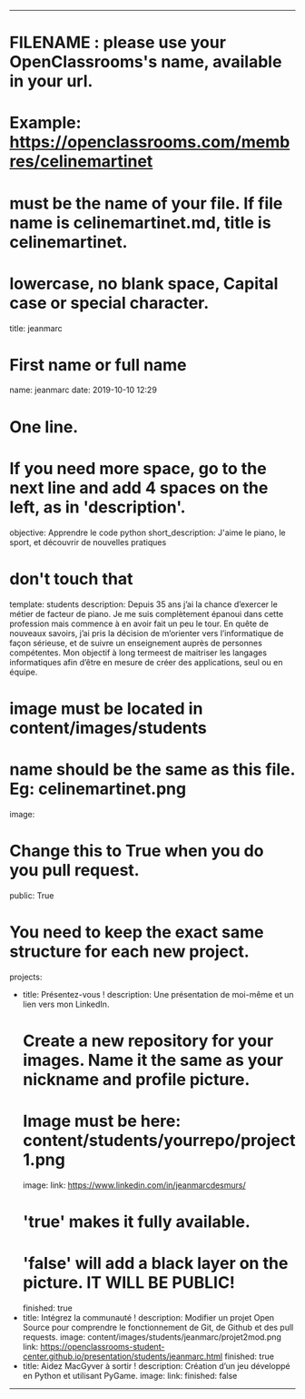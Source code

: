 ---

# FILENAME : please use your OpenClassrooms's name, available in your url.
# Example: https://openclassrooms.com/membres/celinemartinet
# must be the name of your file. If file name is celinemartinet.md, title is celinemartinet.
# lowercase, no blank space, Capital case or special character.
title: jeanmarc

# First name or full name
name: jeanmarc
date: 2019-10-10 12:29

# One line.
# If you need more space, go to the next line and add 4 spaces on the left, as in 'description'.
objective: Apprendre le code python
short_description: J'aime le piano, le sport, et découvrir de nouvelles pratiques

# don't touch that
template: students
description:
    Depuis 35 ans j’ai la chance d’exercer le métier de facteur de piano. Je me suis complètement
	épanoui dans cette profession mais commence à en avoir fait un peu le tour. En quête de nouveaux
	savoirs, j’ai pris la décision de m’orienter vers l’informatique de façon sérieuse, 
	et de suivre un enseignement auprès de personnes compétentes. Mon objectif à long termeest de maitriser
	les langages informatiques afin d’être en mesure de créer des applications, seul ou en équipe.

# image must be located in content/images/students
# name should be the same as this file. Eg: celinemartinet.png
image: 

# Change this to True when you do you pull request.
public: True

# You need to keep the exact same structure for each new project.
projects:
  - title: Présentez-vous !
    description: Une présentation de moi-même et un lien vers mon LinkedIn.
    # Create a new repository for your images. Name it the same as your nickname and profile picture.
    # Image must be here: content/students/yourrepo/project1.png
    image: 
    link: https://www.linkedin.com/in/jeanmarcdesmurs/
    # 'true' makes it fully available.
    # 'false' will add a black layer on the picture. IT WILL BE PUBLIC!
    finished: true
  - title: Intégrez la communauté !
    description: Modifier un projet Open Source pour comprendre le fonctionnement de Git, de Github et des pull requests. 
    image: content/images/students/jeanmarc/projet2mod.png
    link: https://openclassrooms-student-center.github.io/presentation/students/jeanmarc.html
    finished: true
  - title: Aidez MacGyver à sortir !
    description: Création d’un jeu développé en Python et utilisant PyGame.
    image: 
    link: 
    finished: false
---